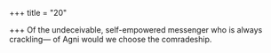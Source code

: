 +++
title = "20"

+++
Of the undeceivable, self-empowered messenger who is always
crackling—
of Agni would we choose the comradeship.